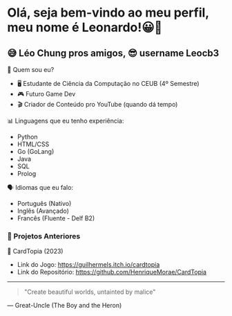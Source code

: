 # Olá, seja bem-vindo ao meu perfil, meu nome é Leonardo!😀👋
## 😅 Léo Chung pros amigos, 😎 username Leocb3

🧐 Quem sou eu?
- 🖥 Estudante de Ciência da Computação no CEUB (4º Semestre)
- 🎮 Futuro Game Dev
- 🎬 Criador de Conteúdo pro YouTube (quando dá tempo)

📊 Linguagens que eu tenho experiência:
- Python
- HTML/CSS
- Go (GoLang)
- Java
- SQL
- Prolog

🗣 Idiomas que eu falo:
- Português (Nativo)
- Inglês (Avançado)
- Francês (Fluente - Delf B2)

### 🎯 Projetos Anteriores

🎴 CardTopia (2023)
- Link do Jogo: https://guilhermels.itch.io/cardtopia
- Link do Repositório: https://github.com/HenriqueMorae/CardTopia

---
> "Create beautiful worlds, untainted by malice"

— Great-Uncle (The Boy and the Heron)

<!--
**Leocb3/Leocb3** is a ✨ _special_ ✨ repository because its `README.md` (this file) appears on your GitHub profile.

Here are some ideas to get you started:

- 🔭 I’m currently working on ...
- 🌱 I’m currently learning ...
- 👯 I’m looking to collaborate on ...
- 🤔 I’m looking for help with ...
- 💬 Ask me about ...
- 📫 How to reach me: ...
- 😄 Pronouns: ...
- ⚡ Fun fact: ...
--
